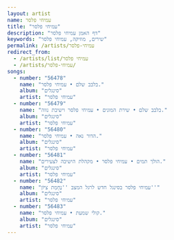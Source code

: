 ```yaml
---
layout: artist
name: עמיחי פלסר
title: "עמיחי פלסר"
description: "דף האמן עמיחי פלסר"
keywords: "שירים, מוזיקה, עמיחי פלסר"
permalink: /artists/עמיחי-פלסר
redirect_from:
  - /artists/list/עמיחי פלסר
  - /artists/עמיחי-פלסר/
songs:
  - number: "56478"
    name: "בלבב שלם • עמיחי פלסר."
    album: "סינגלים"
    artist: "עמיחי פלסר"
  - number: "56479"
    name: "בלבב שלם • שירת המונים • עמיחי פלסר וישיבת נווה."
    album: "סינגלים"
    artist: "עמיחי פלסר"
  - number: "56480"
    name: "הדור נאה • עמיחי פלסר."
    album: "סינגלים"
    artist: "עמיחי פלסר"
  - number: "56481"
    name: "הולך תמים • עמיחי פלסר • מקהלת הישיבה לצעירים."
    album: "סינגלים"
    artist: "עמיחי פלסר"
  - number: "56482"
    name: "עמיחי פלסר בסינגל חדש לרגל המצב ''נֶחָמַת צִיּוֹן''"
    album: "סינגלים"
    artist: "עמיחי פלסר"
  - number: "56483"
    name: "קולי שמעת • עמיחי פלסר."
    album: "סינגלים"
    artist: "עמיחי פלסר"
---
```

